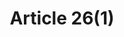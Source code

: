 ---
title: "Article 26(1)"
draft: false
exceptions:
- info53f
memberstates:
- PL
score: 3
compensation:
- No compensation
remarks: |
 


link: "http://www.prawo.pl/dz-u-akt/-/dokument/Dz.U.2016.666/16795787/2047977#art(26)"
---